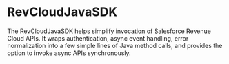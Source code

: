 # RevCloudJavaSDK
The RevCloudJavaSDK helps simplify invocation of Salesforce Revenue Cloud APIs. It wraps authentication, async event handling, error normalization into a few simple lines of Java method calls, and provides the option to invoke async APIs synchronously.
